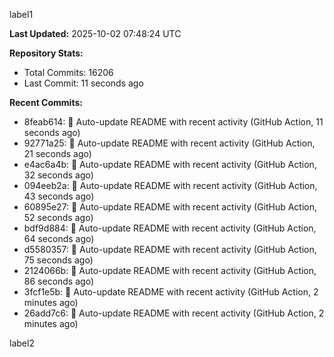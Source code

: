 
label1 
<!-- ACTIVITY_START -->
**Last Updated:** 2025-10-02 07:48:24 UTC

**Repository Stats:**
- Total Commits: 16206
- Last Commit: 11 seconds ago

**Recent Commits:**
- 8feab614: 🤖 Auto-update README with recent activity (GitHub Action, 11 seconds ago)
- 92771a25: 🤖 Auto-update README with recent activity (GitHub Action, 21 seconds ago)
- e4ac6a4b: 🤖 Auto-update README with recent activity (GitHub Action, 32 seconds ago)
- 094eeb2a: 🤖 Auto-update README with recent activity (GitHub Action, 43 seconds ago)
- 60895e27: 🤖 Auto-update README with recent activity (GitHub Action, 52 seconds ago)
- bdf9d884: 🤖 Auto-update README with recent activity (GitHub Action, 64 seconds ago)
- d5580357: 🤖 Auto-update README with recent activity (GitHub Action, 75 seconds ago)
- 2124066b: 🤖 Auto-update README with recent activity (GitHub Action, 86 seconds ago)
- 3fcf1e5b: 🤖 Auto-update README with recent activity (GitHub Action, 2 minutes ago)
- 26add7c6: 🤖 Auto-update README with recent activity (GitHub Action, 2 minutes ago)
<!-- ACTIVITY_END -->

label2
